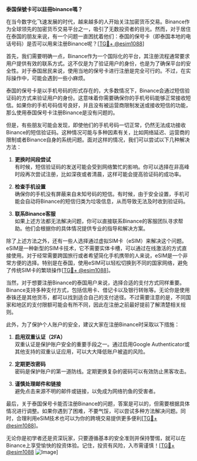 **泰国保號卡可以註冊binance嗎？**

在当今数字化飞速发展的时代，越来越多的人开始关注加密货币交易。Binance作为全球领先的加密货币交易平台之一，吸引了无数投资者的目光。然而，对于居住在泰国的朋友来说，有一个问题一直困扰着他们：泰国的保号卡（即泰国本地的电话号码）是否可以用来注册Binance呢？[[TG💪+ @esim1088](https://t.me/s/esim1088)]

首先，我们需要明确一点，Binance作为一个国际化的平台，其注册流程通常要求用户提供有效的联系方式。这不仅是为了验证用户的身份，也是为了确保平台的安全性。对于泰国居民来说，使用当地的保号卡进行注册是完全可行的。不过，在实际操作中，可能会遇到一些小麻烦。

泰国的保号卡是以手机号码的形式存在的，大多数情况下，Binance会通过短信验证码的方式来验证用户的身份。这意味着你需要确保你的手机号码能够正常接收短信。如果你的手机号码信号良好，并且没有被运营商限制发送或接收短信的功能，那么使用泰国保号卡注册Binance是没有问题的。

但是，有些朋友可能会发现，即使他们的手机号码一切正常，仍然无法成功接收Binance的短信验证码。这种情况可能与多种因素有关，比如网络延迟、运营商的限制或者Binance自身的系统问题。面对这样的情况，我们可以尝试以下几种解决方法：

1. **更换时间段尝试**  
   有时候，短信验证码的发送可能会受到网络繁忙的影响。你可以选择在非高峰时段再次尝试注册，比如深夜或者清晨，这样可能会提高验证码的成功率。

2. **检查手机设置**  
   确保你的手机没有屏蔽来自未知号码的短信。有时候，由于安全设置，手机可能会自动将Binance的短信归类为垃圾信息，从而导致无法及时收到验证码。

3. **联系Binance客服**  
   如果上述方法都无法解决问题，你可以直接联系Binance的客服团队寻求帮助。他们会根据你的具体情况提供专业的指导和解决方案。

除了上述方法之外，还有一些人选择通过虚拟SIM卡（eSIM）来解决这个问题。eSIM是一种新型的SIM卡技术，它不需要实体卡槽，可以通过在线激活的方式直接使用。对于经常需要跨国旅行或者希望简化手机携带的人来说，eSIM是一个非常方便的选择。特别是在泰国，使用eSIM可以轻松切换到不同的国家网络，避免了传统SIM卡的繁琐操作[[TG💪+ @esim1088](https://t.me/s/esim1088)]。

当然，对于想要注册Binance的泰国用户来说，选择合适的支付方式同样重要。Binance支持多种支付方式，包括信用卡、借记卡以及银行转账等。无论你是使用泰铢还是其他货币，都可以找到适合自己的支付途径。不过需要注意的是，不同国家和地区的支付限额可能会有所不同，因此在注册之前最好提前了解清楚相关规则。

此外，为了保护个人账户的安全，建议大家在注册Binance时采取以下措施：

1. **启用双重认证（2FA）**  
   双重认证是保护账户安全的重要手段之一。通过启用Google Authenticator或其他支持的双重认证应用，可以大大降低账户被盗的风险。

2. **定期更改密码**  
   密码是保护账户的第一道防线。定期更换复杂的密码可以有效防止黑客攻击。

3. **谨慎处理邮件和链接**  
   避免点击来源不明的邮件或链接，以免成为网络钓鱼的受害者。

最后，关于泰国保号卡能否注册Binance的问题，答案是可以的，但需要根据具体情况进行调整。如果你遇到了困难，不要气馁，可以尝试多种方法解决问题。同时，合理利用eSIM技术也可以为你的跨境交易提供更多便利[[TG💪+ @esim1088](https://t.me/s/esim1088)]。

无论你是初学者还是资深玩家，只要遵循基本的安全准则并保持警惕，就可以在Binance上享受愉快的投资体验。记住，投资有风险，入市需谨慎！[[TG💪+ @esim1088](https://t.me/s/esim1088) ![Image](https://i.postimg.cc/4NQfJmqS/Snipaste-2025-05-13-00-14-12.png)]